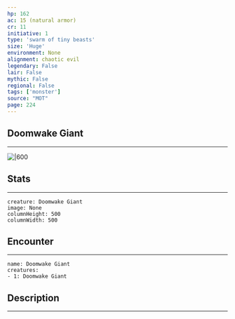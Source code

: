 ```yaml
---
hp: 162
ac: 15 (natural armor)
cr: 11
initiative: 1
type: 'swarm of tiny beasts'    
size: 'Huge'
environment: None
alignment: chaotic evil
legendary: False
lair: False
mythic: False
regional: False
tags: ['monster']
source: "MOT"
page: 224
---
```


## Doomwake Giant
---

![|600](D:/Program%20Files/5e.tools/img/bestiary/MOT/Doomwake%20Giant.jpg)

## Stats
---

```statblock
creature: Doomwake Giant
image: None
columnHeight: 500
columnWidth: 500
```

## Encounter
---

```encounter-table
name: Doomwake Giant
creatures:
- 1: Doomwake Giant
```

## Description
---




